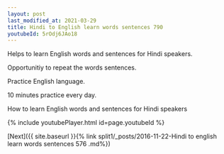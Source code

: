 ```yaml
---
layout: post
last_modified_at: 2021-03-29
title: Hindi to English learn words sentences 790 
youtubeId: 5rOdj6JAo18
---
```

 
 
Helps to learn English words and sentences for Hindi speakers.

Opportunitiy to repeat the words sentences. 

Practice English language. 
 
10 minutes practice every day. 
 
How to learn English words and sentences for Hindi speakers 
 
{% include youtubePlayer.html id=page.youtubeId %}
 
 
[Next]({{ site.baseurl }}{% link  split1/_posts/2016-11-22-Hindi to english learn words sentences 576 .md%})
 
